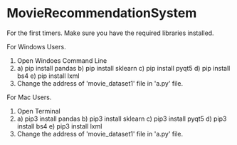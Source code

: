 # MovieRecommendationSystem

For the first timers.
Make sure you have the required libraries installed.

For Windows Users.
1. Open Windoes Command Line
2. a) pip install pandas
   b) pip install sklearn
   c) pip install pyqt5
   d) pip install bs4
   e) pip install lxml
3. Change the address of 'movie_dataset1' file in 'a.py' file.

For Mac Users.
1. Open Terminal
2. a) pip3 install pandas
   b) pip3 install sklearn
   c) pip3 install pyqt5
   d) pip3 install bs4
   e) pip3 install lxml
3. Change the address of 'movie_dataset1' file in 'a.py' file.

